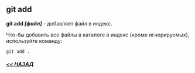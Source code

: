 ## git add

**git add *[файл]*** - добавляет файл в индекс.

Что-бы добавить все файлы в каталоге в индекс (кроме игнорируемых), используйте команду: 

```bash=
git add .
```

##### [<< НАЗАД](/readme.md)